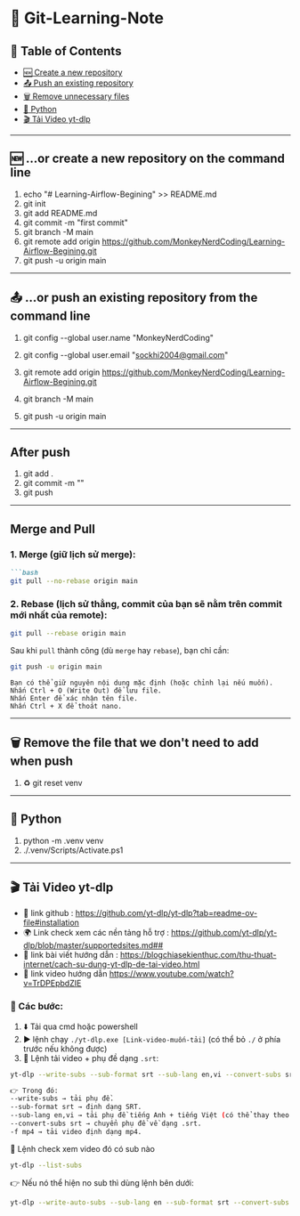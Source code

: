 # 📘 Git-Learning-Note

## 📑 Table of Contents
- [🆕 Create a new repository](#-or-create-a-new-repository-on-the-command-line)
- [📤 Push an existing repository](#-or-push-an-existing-repository-from-the-command-line)
- [🗑️ Remove unnecessary files](#️-remove-the-file-that-we-dont-need-to-add-when-push)
- [🐍 Python](#-python)
- [🎬 Tải Video yt-dlp](#-tải-video-yt-dlp)

---

## 🆕 …or create a new repository on the command line

1.  echo "# Learning-Airflow-Begining" >> README.md  
2.  git init  
3.  git add README.md  
4.  git commit -m "first commit"  
5.  git branch -M main  
6.  git remote add origin https://github.com/MonkeyNerdCoding/Learning-Airflow-Begining.git  
7.  git push -u origin main  

---

## 📤 …or push an existing repository from the command line

1. git config --global user.name "MonkeyNerdCoding"
2. git config --global user.email "sockhi2004@gmail.com"
   
1.  git remote add origin https://github.com/MonkeyNerdCoding/Learning-Airflow-Begining.git  
2.  git branch -M main  
3.  git push -u origin main  

---

## After push 
1. git add .
2. git commit -m ""
3. git push

---

## Merge and Pull
### 1. Merge (giữ lịch sử merge):
````markdown
```bash
git pull --no-rebase origin main
````

### 2\. Rebase (lịch sử thẳng, commit của bạn sẽ nằm trên commit mới nhất của remote):

```bash
git pull --rebase origin main
```

Sau khi `pull` thành công (dù `merge` hay `rebase`), bạn chỉ cần:

```bash
git push -u origin main
```

```
Bạn có thể giữ nguyên nội dung mặc định (hoặc chỉnh lại nếu muốn).
Nhấn Ctrl + O (Write Out) để lưu file.
Nhấn Enter để xác nhận tên file.
Nhấn Ctrl + X để thoát nano.

```

---

## 🗑️ Remove the file that we don't need to add when push 

1. ♻️ git reset venv  

---

## 🐍 Python 

1.  python -m .venv venv  
2.  ./.venv/Scripts/Activate.ps1  

---

## 🎬 Tải Video yt-dlp

- 📌 link github : https://github.com/yt-dlp/yt-dlp?tab=readme-ov-file#installation  
- 🌍 Link check xem các nền tảng hỗ trợ : https://github.com/yt-dlp/yt-dlp/blob/master/supportedsites.md##  
- 📖 link bài viết hướng dẫn : https://blogchiasekienthuc.com/thu-thuat-internet/cach-su-dung-yt-dlp-de-tai-video.html  
- 🎥 link video hướng dẫn https://www.youtube.com/watch?v=TrDPEpbdZIE  

### 🔽 Các bước:
1. ⬇️ Tải qua cmd hoặc powershell  
2. ▶️ lệnh chạy `./yt-dlp.exe [Link-video-muốn-tải]` (có thể bỏ `./` ở phía trước nếu không được)  
3. 📝 Lệnh tải video + phụ đề dạng `.srt`:  

```bash
yt-dlp --write-subs --sub-format srt --sub-lang en,vi --convert-subs srt -f mp4 <link_video>

👉 Trong đó:
--write-subs → tải phụ đề.
--sub-format srt → định dạng SRT.
--sub-lang en,vi → tải phụ đề tiếng Anh + tiếng Việt (có thể thay theo ngôn ngữ bạn muốn).
--convert-subs srt → chuyển phụ đề về dạng .srt.
-f mp4 → tải video định dạng mp4.

```

🔎 Lệnh check xem video đó có sub nào
```bash
yt-dlp --list-subs

```
👉 Nếu nó thể hiện no sub thì dùng lệnh bên dưới:
```bash
yt-dlp --write-auto-subs --sub-lang en --sub-format srt --convert-subs srt -f mp4 https://www.youtube.com/watch?v=vMgFadPxOLk


